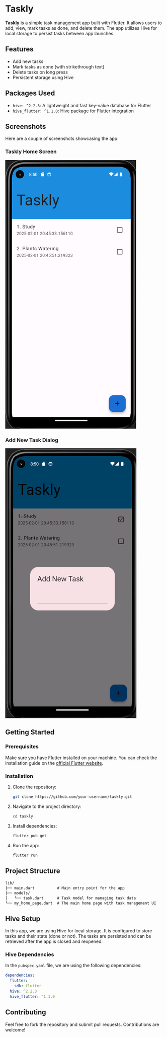

# Taskly

**Taskly** is a simple task management app built with Flutter. It allows users to add, view, mark tasks as done, and delete them. The app utilizes Hive for local storage to persist tasks between app launches.

## Features

- Add new tasks
- Mark tasks as done (with strikethrough text)
- Delete tasks on long press
- Persistent storage using Hive

## Packages Used

- `hive: ^2.2.3`: A lightweight and fast key-value database for Flutter
- `hive_flutter: ^1.1.0`: Hive package for Flutter integration

## Screenshots

Here are a couple of screenshots showcasing the app:

### Taskly Home Screen

![Taskly Screenshot 1](screenshots/image1.png)

### Add New Task Dialog

![Taskly Screenshot 2](screenshots/image2.png)


## Getting Started

### Prerequisites

Make sure you have Flutter installed on your machine. You can check the installation guide on the [official Flutter website](https://flutter.dev/docs/get-started/install).

### Installation

1. Clone the repository:
   ```bash
   git clone https://github.com/your-username/taskly.git
   ```
   
2. Navigate to the project directory:
   ```bash
   cd taskly
   ```

3. Install dependencies:
   ```bash
   flutter pub get
   ```

4. Run the app:
   ```bash
   flutter run
   ```

## Project Structure

```
lib/
├── main.dart          # Main entry point for the app
├── models/
│   └── task.dart      # Task model for managing task data
└── my_home_page.dart  # The main home page with task management UI
```

## Hive Setup

In this app, we are using Hive for local storage. It is configured to store tasks and their state (done or not). The tasks are persisted and can be retrieved after the app is closed and reopened.

### Hive Dependencies

In the `pubspec.yaml` file, we are using the following dependencies:

```yaml
dependencies:
  flutter:
    sdk: flutter
  hive: ^2.2.3
  hive_flutter: ^1.1.0
```

## Contributing

Feel free to fork the repository and submit pull requests. Contributions are welcome!
